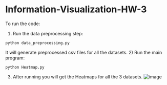 # Information-Visualization-HW-3

To run the code:
1) Run the data preprocessing step:
```
python data_preprocessing.py
```
It will generate preprocessed csv files for all the datasets.
2) Run the main program:
```
python Heatmap.py
```
3) After running you will get the Heatmaps for all the 3 datasets.
![image](https://github.com/user-attachments/assets/933049d5-6180-41ed-a56d-d8be80702eaf)





